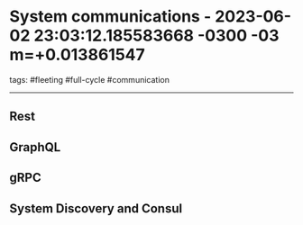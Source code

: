 # System communications - 2023-06-02 23:03:12.185583668 -0300 -03 m=+0.013861547

tags: #fleeting #full-cycle #communication

***

## Rest

## GraphQL

## gRPC

## System Discovery and Consul
